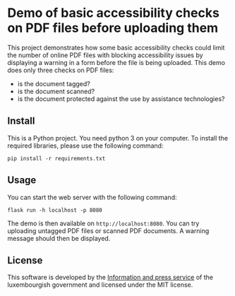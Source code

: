 # Demo of basic accessibility checks on PDF files before uploading them

This project demonstrates how some basic accessibility checks could limit the number of online PDF files with blocking accessibility issues by displaying a warning in a form before the file is being uploaded. This demo does only three checks on PDF files:
- is the document tagged?
- is the document scanned?
- is the document protected against the use by assistance technologies?

## Install
This is a Python project. You need python 3 on your computer. To install the required libraries, please use the following command:
```
pip install -r requirements.txt
```

## Usage
You can start the web server with the following command:
```
flask run -h localhost -p 8080
```
The demo is then available on `http://localhost:8080`. You can try uploading untagged PDF files or scanned PDF documents. A warning message should then be displayed.

## License
This software is developed by the [Information and press service](https://sip.gouvernement.lu/en.html) of the luxembourgish government and licensed under the MIT license.